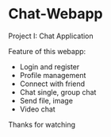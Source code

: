 # Chat-Webapp

Project I: Chat Application

Feature of this webapp:

- Login and register
- Profile management
- Connect with friend
- Chat single, group chat
- Send file, image
- Video chat

Thanks for watching
